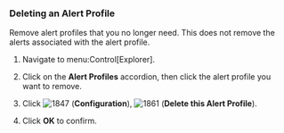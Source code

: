 ### Deleting an Alert Profile

Remove alert profiles that you no longer need. This does not remove the
alerts associated with the alert profile.

1.  Navigate to menu:Control\[Explorer\].

2.  Click on the **Alert Profiles** accordion, then click the alert
    profile you want to remove.

3.  Click ![1847](../images/1847.png) (**Configuration**),
    ![1861](../images/1861.png) (**Delete this Alert Profile**).

4.  Click **OK** to confirm.

